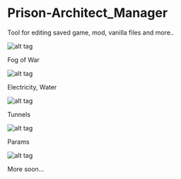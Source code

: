 # Prison-Architect_Manager
Tool for editing saved game, mod, vanilla files and more..

![alt tag](https://raw.github.com/Ketchu13/Prison-Architect_Manager/master/Screens/2015-10-17%2006.02.11.png)

Fog of War

![alt tag](https://raw.github.com/Ketchu13/Prison-Architect_Manager/master/Screens/2015-10-17%2006.02.36.png)

Electricity, Water

![alt tag](https://raw.github.com/Ketchu13/Prison-Architect_Manager/master/Screens/2015-10-19%2021.42.47.png)

Tunnels

![alt tag](https://raw.github.com/Ketchu13/Prison-Architect_Manager/master/Screens/2015-10-19%2021.48.10.png)

Params

![alt tag](https://raw.github.com/Ketchu13/Prison-Architect_Manager/master/Screens/2015-10-21%2022.27.08.png)

More soon...
